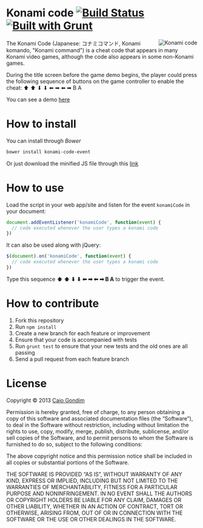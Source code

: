 # Konami code [![Build Status](https://travis-ci.org/caiogondim/js-konami-code-event.png)](https://travis-ci.org/caiogondim/js-konami-code-event) [![Built with Grunt](https://cdn.gruntjs.com/builtwith.png)](http://gruntjs.com/)

<img
    src="https://raw.github.com/caiogondim/konami-code/master/konami-code-logo.png"
    alt="Konami code"
    align="right"
/>

The Konami Code (Japanese: コナミコマンド, Konami komando, "Konami command") is a
cheat code that appears in many Konami video games, although the code also
appears in some non-Konami games.

During the title screen before the game demo begins, the player could press the
following sequence of buttons on the game controller to enable the cheat:
⬆ ⬆ ⬇ ⬇ ⬅ ➡ ⬅ ➡ B A

You can see a demo [here](http://caiogondim.github.io/js-konami-code-event/)

# How to install

You can install through _Bower_

```bash
bower install konami-code-event
```

Or just download the minified JS file through this
[link](https://raw.github.com/caiogondim/js-konami-code-event/master/src/konami-code.min.js)

# How to use

Load the script in your web app/site and listen for the event `konamiCode` in
your document:

```javascript
document.addEventListener('konamiCode', function(event) {
  // code executed whenever the user types a konami code
})
```

It can also be used along with jQuery:

```javascript
$(document).on('konamiCode', function(event) {
  // code executed whenever the user types a konami code
})
```

Type this sequence **⬆ ⬆ ⬇ ⬇ ⬅ ➡ ⬅ ➡ B A** to trigger the event.


# How to contribute

1. Fork this repository
2. Run `npm install`
3. Create a new branch for each feature or improvement
4. Ensure that your code is accompanied with tests
5. Run `grunt test` to ensure that your new tests and the old ones are all passing
6. Send a pull request from each feature branch


# License

Copyright © 2013 [Caio Gondim](http://caiogondim.com)

Permission is hereby granted, free of charge, to any person obtaining a copy of
this software and associated documentation files (the “Software”), to deal in
the Software without restriction, including without limitation the rights to
use, copy, modify, merge, publish, distribute, sublicense, and/or sell copies of
the Software, and to permit persons to whom the Software is furnished to do so,
subject to the following conditions:

The above copyright notice and this permission notice shall be included in all
copies or substantial portions of the Software.

THE SOFTWARE IS PROVIDED “AS IS”, WITHOUT WARRANTY OF ANY KIND, EXPRESS OR
IMPLIED, INCLUDING BUT NOT LIMITED TO THE WARRANTIES OF MERCHANTABILITY, FITNESS
FOR A PARTICULAR PURPOSE AND NONINFRINGEMENT. IN NO EVENT SHALL THE AUTHORS OR
COPYRIGHT HOLDERS BE LIABLE FOR ANY CLAIM, DAMAGES OR OTHER LIABILITY, WHETHER
IN AN ACTION OF CONTRACT, TORT OR OTHERWISE, ARISING FROM, OUT OF OR IN
CONNECTION WITH THE SOFTWARE OR THE USE OR OTHER DEALINGS IN THE SOFTWARE.
